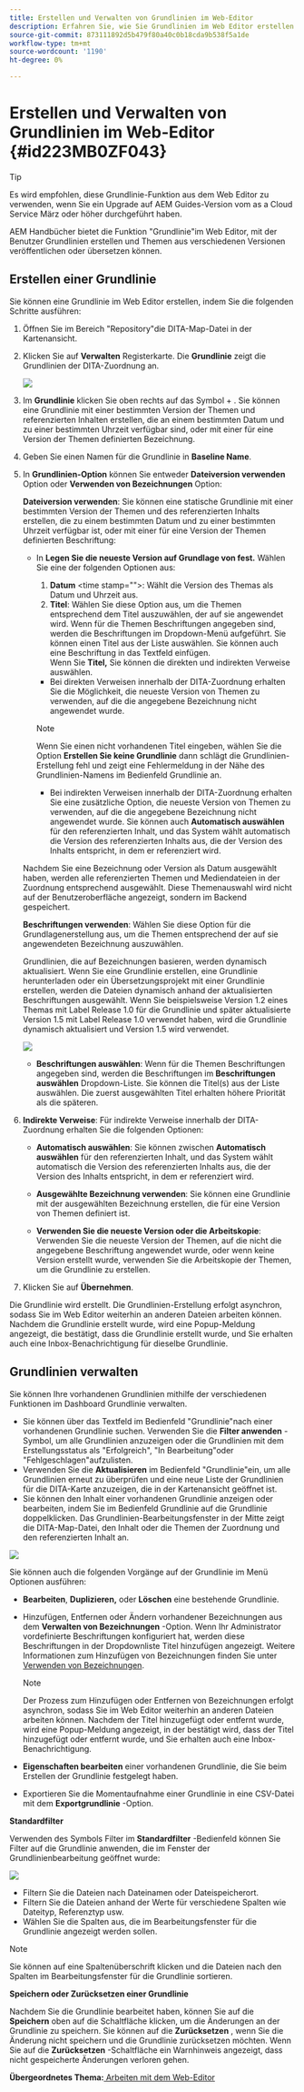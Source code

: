 ```yaml
---
title: Erstellen und Verwalten von Grundlinien im Web-Editor
description: Erfahren Sie, wie Sie Grundlinien im Web Editor erstellen und verwalten
source-git-commit: 873111892d5b479f80a40c0b18cda9b538f5a1de
workflow-type: tm+mt
source-wordcount: '1190'
ht-degree: 0%

---
```



# Erstellen und Verwalten von Grundlinien im Web-Editor {#id223MB0ZF043}

>[!TIP]
>
> Es wird empfohlen, diese Grundlinie-Funktion aus dem Web Editor zu verwenden, wenn Sie ein Upgrade auf AEM Guides-Version vom as a Cloud Service März oder höher durchgeführt haben.

AEM Handbücher bietet die Funktion &quot;Grundlinie&quot;im Web Editor, mit der Benutzer Grundlinien erstellen und Themen aus verschiedenen Versionen veröffentlichen oder übersetzen können.

## Erstellen einer Grundlinie

Sie können eine Grundlinie im Web Editor erstellen, indem Sie die folgenden Schritte ausführen:

1. Öffnen Sie im Bereich &quot;Repository&quot;die DITA-Map-Datei in der Kartenansicht.
1. Klicken Sie auf **Verwalten** Registerkarte. Die **Grundlinie** zeigt die Grundlinien der DITA-Zuordnung an.

   ![](images/baseline-manage.png)

1. Im **Grundlinie** klicken Sie oben rechts auf das Symbol + . Sie können eine Grundlinie mit einer bestimmten Version der Themen und referenzierten Inhalten erstellen, die an einem bestimmten Datum und zu einer bestimmten Uhrzeit verfügbar sind, oder mit einer für eine Version der Themen definierten Bezeichnung.
1. Geben Sie einen Namen für die Grundlinie in **Baseline Name**.
1. In **Grundlinien-Option** können Sie entweder **Dateiversion verwenden** Option oder **Verwenden von Bezeichnungen** Option:

   **Dateiversion verwenden**: Sie können eine statische Grundlinie mit einer bestimmten Version der Themen und des referenzierten Inhalts erstellen, die zu einem bestimmten Datum und zu einer bestimmten Uhrzeit verfügbar ist, oder mit einer für eine Version der Themen definierten Beschriftung:

   - In **Legen Sie die neueste Version auf Grundlage von fest.** Wählen Sie eine der folgenden Optionen aus:


      1. **Datum** &lt;time stamp=&quot;&quot;>: Wählt die Version des Themas als Datum und Uhrzeit aus.
      1. **Titel**: Wählen Sie diese Option aus, um die Themen entsprechend dem Titel auszuwählen, der auf sie angewendet wird. Wenn für die Themen Beschriftungen angegeben sind, werden die Beschriftungen im Dropdown-Menü aufgeführt. Sie können einen Titel aus der Liste auswählen. Sie können auch eine Beschriftung in das Textfeld einfügen.\
         Wenn Sie **Titel,** Sie können die direkten und indirekten Verweise auswählen.
      - Bei direkten Verweisen innerhalb der DITA-Zuordnung erhalten Sie die Möglichkeit, die neueste Version von Themen zu verwenden, auf die die angegebene Bezeichnung nicht angewendet wurde.

      >[!NOTE]
      >
      > Wenn Sie einen nicht vorhandenen Titel eingeben, wählen Sie die Option **Erstellen Sie keine Grundlinie** dann schlägt die Grundlinien-Erstellung fehl und zeigt eine Fehlermeldung in der Nähe des Grundlinien-Namens im Bedienfeld Grundlinie an.

      - Bei indirekten Verweisen innerhalb der DITA-Zuordnung erhalten Sie eine zusätzliche Option, die neueste Version von Themen zu verwenden, auf die die angegebene Bezeichnung nicht angewendet wurde. Sie können auch **Automatisch auswählen** für den referenzierten Inhalt, und das System wählt automatisch die Version des referenzierten Inhalts aus, die der Version des Inhalts entspricht, in dem er referenziert wird.

   Nachdem Sie eine Bezeichnung oder Version als Datum ausgewählt haben, werden alle referenzierten Themen und Mediendateien in der Zuordnung entsprechend ausgewählt. Diese Themenauswahl wird nicht auf der Benutzeroberfläche angezeigt, sondern im Backend gespeichert.

   **Beschriftungen verwenden**: Wählen Sie diese Option für die Grundlagenerstellung aus, um die Themen entsprechend der auf sie angewendeten Bezeichnung auszuwählen.

   Grundlinien, die auf Bezeichnungen basieren, werden dynamisch aktualisiert. Wenn Sie eine Grundlinie erstellen, eine Grundlinie herunterladen oder ein Übersetzungsprojekt mit einer Grundlinie erstellen, werden die Dateien dynamisch anhand der aktualisierten Beschriftungen ausgewählt. Wenn Sie beispielsweise Version 1.2 eines Themas mit Label Release 1.0 für die Grundlinie und später aktualisierte Version 1.5 mit Label Release 1.0 verwendet haben, wird die Grundlinie dynamisch aktualisiert und Version 1.5 wird verwendet.

   ![](images/dynamic-baseline.png)

   - **Beschriftungen auswählen**: Wenn für die Themen Beschriftungen angegeben sind, werden die Beschriftungen im **Beschriftungen auswählen** Dropdown-Liste. Sie können die Titel\(s\) aus der Liste auswählen. Die zuerst ausgewählten Titel erhalten höhere Priorität als die späteren.
1. **Indirekte Verweise**: Für indirekte Verweise innerhalb der DITA-Zuordnung erhalten Sie die folgenden Optionen:

   - **Automatisch auswählen**: Sie können zwischen **Automatisch auswählen** für den referenzierten Inhalt, und das System wählt automatisch die Version des referenzierten Inhalts aus, die der Version des Inhalts entspricht, in dem er referenziert wird.

   - **Ausgewählte Bezeichnung verwenden**: Sie können eine Grundlinie mit der ausgewählten Bezeichnung erstellen, die für eine Version von Themen definiert ist.
   - **Verwenden Sie die neueste Version oder die Arbeitskopie**: Verwenden Sie die neueste Version der Themen, auf die nicht die angegebene Beschriftung angewendet wurde, oder wenn keine Version erstellt wurde, verwenden Sie die Arbeitskopie der Themen, um die Grundlinie zu erstellen.
1. Klicken Sie auf **Übernehmen**.

Die Grundlinie wird erstellt. Die Grundlinien-Erstellung erfolgt asynchron, sodass Sie im Web Editor weiterhin an anderen Dateien arbeiten können. Nachdem die Grundlinie erstellt wurde, wird eine Popup-Meldung angezeigt, die bestätigt, dass die Grundlinie erstellt wurde, und Sie erhalten auch eine Inbox-Benachrichtigung für dieselbe Grundlinie.

## Grundlinien verwalten

Sie können Ihre vorhandenen Grundlinien mithilfe der verschiedenen Funktionen im Dashboard Grundlinie verwalten.

- Sie können über das Textfeld im Bedienfeld &quot;Grundlinie&quot;nach einer vorhandenen Grundlinie suchen. Verwenden Sie die **Filter anwenden** -Symbol, um alle Grundlinien anzuzeigen oder die Grundlinien mit dem Erstellungsstatus als &quot;Erfolgreich&quot;, &quot;In Bearbeitung&quot;oder &quot;Fehlgeschlagen&quot;aufzulisten.
- Verwenden Sie die **Aktualisieren** im Bedienfeld &quot;Grundlinie&quot;ein, um alle Grundlinien erneut zu überprüfen und eine neue Liste der Grundlinien für die DITA-Karte anzuzeigen, die in der Kartenansicht geöffnet ist.
- Sie können den Inhalt einer vorhandenen Grundlinie anzeigen oder bearbeiten, indem Sie im Bedienfeld Grundlinie auf die Grundlinie doppelklicken. Das Grundlinien-Bearbeitungsfenster in der Mitte zeigt die DITA-Map-Datei, den Inhalt oder die Themen der Zuordnung und den referenzierten Inhalt an.


![](images/baseline-options.png)

Sie können auch die folgenden Vorgänge auf der Grundlinie im Menü Optionen ausführen:

- **Bearbeiten**, **Duplizieren,** oder **Löschen** eine bestehende Grundlinie.
- Hinzufügen, Entfernen oder Ändern vorhandener Bezeichnungen aus dem **Verwalten von Bezeichnungen** -Option. Wenn Ihr Administrator vordefinierte Beschriftungen konfiguriert hat, werden diese Beschriftungen in der Dropdownliste Titel hinzufügen angezeigt. Weitere Informationen zum Hinzufügen von Bezeichnungen finden Sie unter [Verwenden von Bezeichnungen](web-editor-use-label.md#).

   >[!NOTE]
   >
   > Der Prozess zum Hinzufügen oder Entfernen von Bezeichnungen erfolgt asynchron, sodass Sie im Web Editor weiterhin an anderen Dateien arbeiten können. Nachdem der Titel hinzugefügt oder entfernt wurde, wird eine Popup-Meldung angezeigt, in der bestätigt wird, dass der Titel hinzugefügt oder entfernt wurde, und Sie erhalten auch eine Inbox-Benachrichtigung.

- **Eigenschaften bearbeiten** einer vorhandenen Grundlinie, die Sie beim Erstellen der Grundlinie festgelegt haben.
- Exportieren Sie die Momentaufnahme einer Grundlinie in eine CSV-Datei mit dem **Exportgrundlinie** -Option.

**Standardfilter**

Verwenden des Symbols Filter im **Standardfilter** -Bedienfeld können Sie Filter auf die Grundlinie anwenden, die im Fenster der Grundlinienbearbeitung geöffnet wurde:

![](images/baseline-filter.png)

- Filtern Sie die Dateien nach Dateinamen oder Dateispeicherort.
- Filtern Sie die Dateien anhand der Werte für verschiedene Spalten wie Dateityp, Referenztyp usw.
- Wählen Sie die Spalten aus, die im Bearbeitungsfenster für die Grundlinie angezeigt werden sollen.

>[!NOTE]
>
> Sie können auf eine Spaltenüberschrift klicken und die Dateien nach den Spalten im Bearbeitungsfenster für die Grundlinie sortieren.

**Speichern oder Zurücksetzen einer Grundlinie**

Nachdem Sie die Grundlinie bearbeitet haben, können Sie auf die **Speichern** oben auf die Schaltfläche klicken, um die Änderungen an der Grundlinie zu speichern. Sie können auf die **Zurücksetzen** , wenn Sie die Änderung nicht speichern und die Grundlinie zurücksetzen möchten. Wenn Sie auf die **Zurücksetzen** -Schaltfläche ein Warnhinweis angezeigt, dass nicht gespeicherte Änderungen verloren gehen.

**Übergeordnetes Thema:**[ Arbeiten mit dem Web-Editor](web-editor.md)

